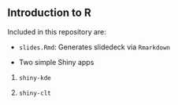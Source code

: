 ## Introduction to R

Included in this repository are:

- `slides.Rmd`: Generates slidedeck via `Rmarkdown`

- Two simple Shiny apps

1. `shiny-kde`

2. `shiny-clt`
